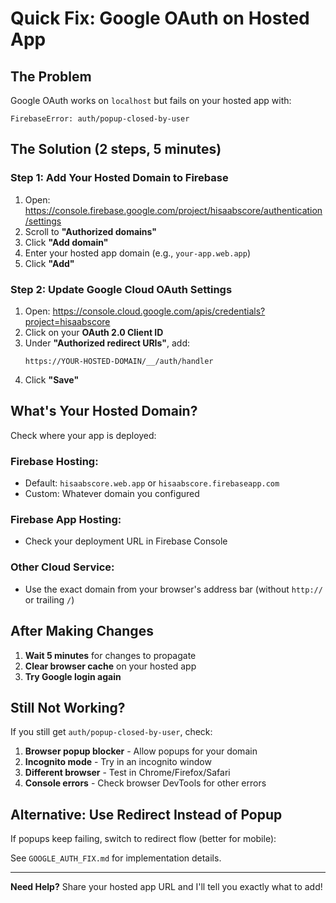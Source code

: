 # Quick Fix: Google OAuth on Hosted App

## The Problem
Google OAuth works on `localhost` but fails on your hosted app with:
```
FirebaseError: auth/popup-closed-by-user
```

## The Solution (2 steps, 5 minutes)

### Step 1: Add Your Hosted Domain to Firebase
1. Open: https://console.firebase.google.com/project/hisaabscore/authentication/settings
2. Scroll to **"Authorized domains"**
3. Click **"Add domain"**
4. Enter your hosted app domain (e.g., `your-app.web.app`)
5. Click **"Add"**

### Step 2: Update Google Cloud OAuth Settings
1. Open: https://console.cloud.google.com/apis/credentials?project=hisaabscore
2. Click on your **OAuth 2.0 Client ID**
3. Under **"Authorized redirect URIs"**, add:
   ```
   https://YOUR-HOSTED-DOMAIN/__/auth/handler
   ```
4. Click **"Save"**

## What's Your Hosted Domain?

Check where your app is deployed:

### Firebase Hosting:
- Default: `hisaabscore.web.app` or `hisaabscore.firebaseapp.com`
- Custom: Whatever domain you configured

### Firebase App Hosting:
- Check your deployment URL in Firebase Console

### Other Cloud Service:
- Use the exact domain from your browser's address bar (without `http://` or trailing `/`)

## After Making Changes

1. **Wait 5 minutes** for changes to propagate
2. **Clear browser cache** on your hosted app
3. **Try Google login again**

## Still Not Working?

If you still get `auth/popup-closed-by-user`, check:

1. **Browser popup blocker** - Allow popups for your domain
2. **Incognito mode** - Try in an incognito window
3. **Different browser** - Test in Chrome/Firefox/Safari
4. **Console errors** - Check browser DevTools for other errors

## Alternative: Use Redirect Instead of Popup

If popups keep failing, switch to redirect flow (better for mobile):

See `GOOGLE_AUTH_FIX.md` for implementation details.

---

**Need Help?** Share your hosted app URL and I'll tell you exactly what to add!
